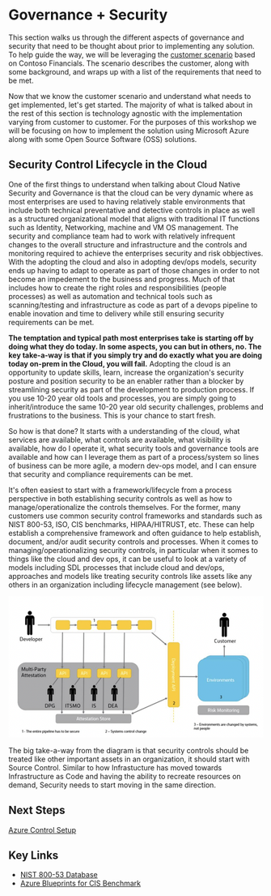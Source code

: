 # Governance + Security

This section walks us through the different aspects of governance and security that need to be thought about prior to implementing any solution. To help guide the way, we will be leveraging the [customer scenario](/customer-scenario/README.md) based on Contoso Financials. The scenario describes the customer, along with some background, and wraps up with a list of the requirements that need to be met.

Now that we know the customer scenario and understand what needs to get implemented, let's get started. The majority of what is talked about in the rest of this section is technology agnostic with the implementation varying from customer to customer. For the purposes of this workshop we will be focusing on how to implement the solution using Microsoft Azure along with some Open Source Software (OSS) solutions.

## Security Control Lifecycle in the Cloud

One of the first things to understand when talking about Cloud Native Security and Governance is that the cloud can be very dynamic where as most enterprises are used to having relatively stable environments that include both technical preventative and detective controls in place as well as a structured organizational model that aligns with traditional IT functions such as Identity, Networking, machine and VM OS management. The security and compliance team had to work with relatively infrequent changes to the overall structure and infrastructure and the controls and monitoring required to achieve the enterprises security and risk obbjectives.  With the adopting the cloud and also in adopting dev/ops models, security ends up having to adapt to operate as part of those changes in order to not become an impedement to the business and progress. Much of that includes how to create the right roles and responsibilities (people processes) as well as automation and technical tools such as scanning/testing and infrastructure as code as part of a devops pipeline to enable inovation and time to delivery while still ensuring security requirements can be met.

**The temptation and typical path most enterprises take is starting off by doing what they do today. In some aspects, you can but in others, no. The key take-a-way is that if you simply try and do exactly what you are doing today on-prem in the Cloud, you will fail.** Adopting the cloud is an opportunity to update skills, learn, increase the organization's security posture and position security to be an enabler rather than a blocker by streamlining security as part of the development to production process. If you use 10-20 year old tools and processes, you are simply going to inherit/introduce the same 10-20 year old security challenges, problems and frustrations to the business. This is your chance to start fresh.

So how is that done? It starts with a understanding of the cloud, what services are available, what controls are available, what visibility is available, how do I operate it, what security tools and governance tools are available and how can I leverage them as part of a process/system so lines of business can be more agile, a modern dev-ops model, and I can ensure that security and compliance requirements can be met.

It's often easiest to start with a framework/lifecycle from a process perspective in both establishing security controls as well as how to manage/operationalize the controls themselves.  For the former, many customers use common security control frameworks and standards such as NIST 800-53, ISO, CIS benchmarks, HIPAA/HITRUST, etc.  These can help establish a comprehensive framework and often guidance to help establish, document, and/or audit security controls and processes.  When it comes to managing/operationalizing security controls, in particular when it somes to things like the cloud and dev ops, it can be useful to look at a variety of models including SDL processes that include cloud and dev/ops, approaches and models like treating security controls like assets like any others in an organization including lifecycle management (see below).

![Security Control Lifecycle](/governance-security/img/SecurityControlLifecycle.png)

The big take-a-way from the diagram is that security controls should be treated like other important assets in an organization, it should start with Source Control. Similar to how Infrastucture has moved towards Infrastructure as Code and having the ability to recreate resources on demand, Security needs to start moving in the same direction.

## Next Steps

[Azure Control Setup](/governance-security/CONTROL_SETUP.md)

## Key Links

* [NIST 800-53 Database](https://nvd.nist.gov/800-53)
* [Azure Blueprints for CIS Benchmark](https://azure.microsoft.com/en-ca/blog/new-azure-blueprint-for-cis-benchmark/)
